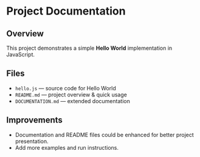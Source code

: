 # Project Documentation

## Overview
This project demonstrates a simple **Hello World** implementation in JavaScript.

## Files
- `hello.js` — source code for Hello World
- `README.md` — project overview & quick usage
- `DOCUMENTATION.md` — extended documentation

## Improvements
- Documentation and README files could be enhanced for better project presentation.
- Add more examples and run instructions.
